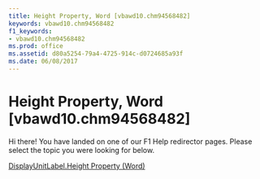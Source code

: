```yaml
---
title: Height Property, Word [vbawd10.chm94568482]
keywords: vbawd10.chm94568482
f1_keywords:
- vbawd10.chm94568482
ms.prod: office
ms.assetid: d80a5254-79a4-4725-914c-d0724685a93f
ms.date: 06/08/2017
---
```



# Height Property, Word [vbawd10.chm94568482]

Hi there! You have landed on one of our F1 Help redirector pages. Please select the topic you were looking for below.

[DisplayUnitLabel.Height Property (Word)](http://msdn.microsoft.com/library/f69b85f2-c6f5-cf46-b75d-e6b96e79c3d2%28Office.15%29.aspx)

